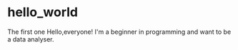 # hello_world
The first one
Hello,everyone!
I'm a beginner in programming and want to be a data analyser.

